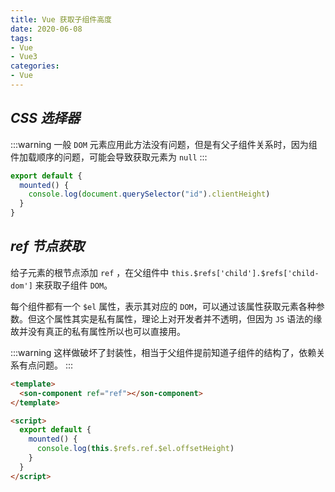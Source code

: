 ```yaml
---
title: Vue 获取子组件高度
date: 2020-06-08
tags:
- Vue
- Vue3
categories:
- Vue
---
```


## ***CSS 选择器***

:::warning
一般 `DOM` 元素应用此方法没有问题，但是有父子组件关系时，因为组件加载顺序的问题，可能会导致获取元素为 `null`
:::

```javascript
export default {
  mounted() {
    console.log(document.querySelector("id").clientHeight)
  }
}
```

## ***ref 节点获取***

给子元素的根节点添加 `ref` ，在父组件中 `this.$refs['child'].$refs['child-dom']` 来获取子组件 `DOM`。

每个组件都有一个 `$el` 属性，表示其对应的 `DOM`，可以通过该属性获取元素各种参数。但这个属性其实是私有属性，理论上对开发者并不透明，但因为 `JS` 语法的缘故并没有真正的私有属性所以也可以直接用。

:::warning
这样做破坏了封装性，相当于父组件提前知道子组件的结构了，依赖关系有点问题。
:::

```html
<template>
  <son-component ref="ref"></son-component>
</template>

<script>
  export default {
    mounted() {
      console.log(this.$refs.ref.$el.offsetHeight)
    }
  }
</script>
```